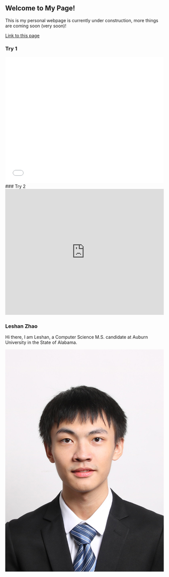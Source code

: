 ## Welcome to My Page! 
This is my personal webpage is currently under construction, more things are coming soon (very soon)!

[Link to this page](https://LeshanZhao.github.io)
### Try 1
<iframe height="400" width="100%" frameborder="no" src="[https://datasciencegenie.shinyapps.io/MyShinyApp/](https://leshanzhao.shinyapps.io/LogisticRegression-Demo/)"> </iframe>
### Try 2

<iframe height="400" width="100%" frameborder="no" src="https://leshanzhao.shinyapps.io/LogisticRegression-Demo/"> </iframe>


### Leshan Zhao
Hi there, I am Leshan, a Computer Science M.S. candidate at Auburn University in the State of Alabama.

![Image](photo2.jpg)
